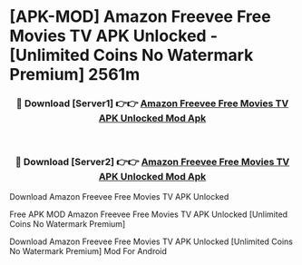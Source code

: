 # [APK-MOD] Amazon Freevee  Free Movies TV APK Unlocked - [Unlimited Coins No Watermark Premium] 2561m



<div align="center">
<h3>🔴 Download [Server1] 👉👉 <a href="https://momento.my/?title=Amazon_Freevee__Free_Movies_TV_APK_Unlocked">Amazon Freevee  Free Movies TV APK Unlocked Mod Apk</a></h3><br>

<h3>🔴 Download [Server2] 👉👉 <a href="https://momento.my/?title=Amazon_Freevee__Free_Movies_TV_APK_Unlocked">Amazon Freevee  Free Movies TV APK Unlocked Mod Apk</a></h3>
</div>



Download Amazon Freevee  Free Movies TV APK Unlocked 

Free APK MOD Amazon Freevee  Free Movies TV APK Unlocked [Unlimited Coins No Watermark Premium]

Download Amazon Freevee  Free Movies TV APK Unlocked [Unlimited Coins No Watermark Premium] Mod For Android
